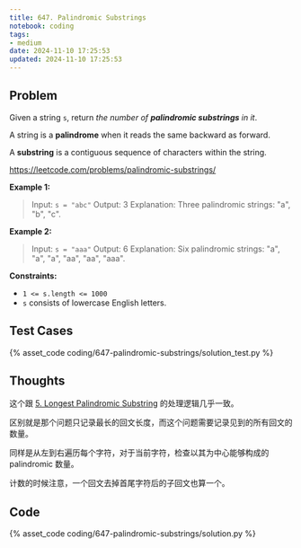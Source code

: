 ```yaml
---
title: 647. Palindromic Substrings
notebook: coding
tags:
- medium
date: 2024-11-10 17:25:53
updated: 2024-11-10 17:25:53
---
```

## Problem

Given a string `s`, return _the number of **palindromic substrings** in it_.

A string is a **palindrome** when it reads the same backward as forward.

A **substring** is a contiguous sequence of characters within the string.

<https://leetcode.com/problems/palindromic-substrings/>

**Example 1:**

> Input: `s = "abc"`
> Output: 3
> Explanation: Three palindromic strings: "a", "b", "c".

**Example 2:**

> Input: `s = "aaa"`
> Output: 6
> Explanation: Six palindromic strings: "a", "a", "a", "aa", "aa", "aaa".

**Constraints:**

- `1 <= s.length <= 1000`
- `s` consists of lowercase English letters.

## Test Cases

{% asset_code coding/647-palindromic-substrings/solution_test.py %}

## Thoughts

这个跟 [5. Longest Palindromic Substring](/coding/5-longest-palindromic-substring) 的处理逻辑几乎一致。

区别就是那个问题只记录最长的回文长度，而这个问题需要记录见到的所有回文的数量。

同样是从左到右遍历每个字符，对于当前字符，检查以其为中心能够构成的 palindromic 数量。

计数的时候注意，一个回文去掉首尾字符后的子回文也算一个。

## Code

{% asset_code coding/647-palindromic-substrings/solution.py %}

